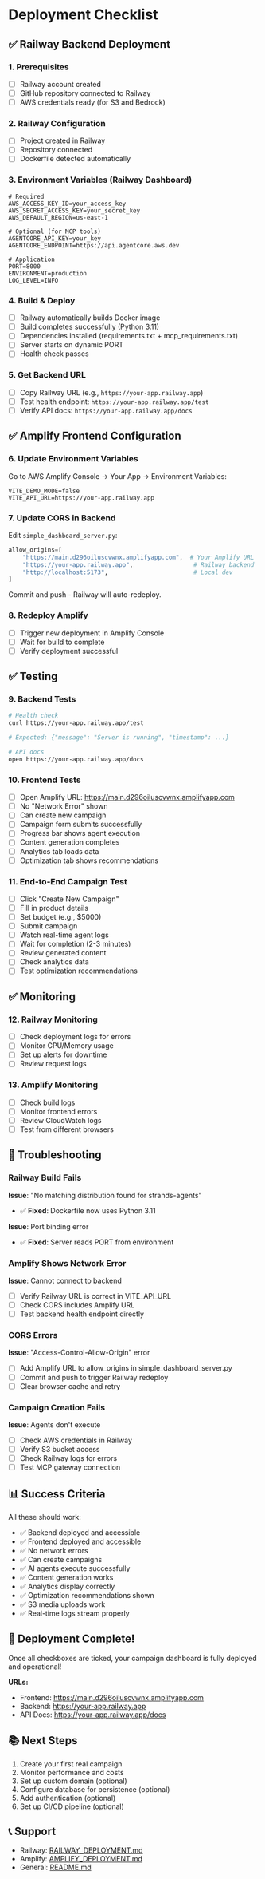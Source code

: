 # Deployment Checklist

## ✅ Railway Backend Deployment

### 1. Prerequisites
- [ ] Railway account created
- [ ] GitHub repository connected to Railway
- [ ] AWS credentials ready (for S3 and Bedrock)

### 2. Railway Configuration
- [ ] Project created in Railway
- [ ] Repository connected
- [ ] Dockerfile detected automatically

### 3. Environment Variables (Railway Dashboard)
```env
# Required
AWS_ACCESS_KEY_ID=your_access_key
AWS_SECRET_ACCESS_KEY=your_secret_key
AWS_DEFAULT_REGION=us-east-1

# Optional (for MCP tools)
AGENTCORE_API_KEY=your_key
AGENTCORE_ENDPOINT=https://api.agentcore.aws.dev

# Application
PORT=8000
ENVIRONMENT=production
LOG_LEVEL=INFO
```

### 4. Build & Deploy
- [ ] Railway automatically builds Docker image
- [ ] Build completes successfully (Python 3.11)
- [ ] Dependencies installed (requirements.txt + mcp_requirements.txt)
- [ ] Server starts on dynamic PORT
- [ ] Health check passes

### 5. Get Backend URL
- [ ] Copy Railway URL (e.g., `https://your-app.railway.app`)
- [ ] Test health endpoint: `https://your-app.railway.app/test`
- [ ] Verify API docs: `https://your-app.railway.app/docs`

## ✅ Amplify Frontend Configuration

### 6. Update Environment Variables
Go to AWS Amplify Console → Your App → Environment Variables:

```env
VITE_DEMO_MODE=false
VITE_API_URL=https://your-app.railway.app
```

### 7. Update CORS in Backend
Edit `simple_dashboard_server.py`:

```python
allow_origins=[
    "https://main.d296oiluscvwnx.amplifyapp.com",  # Your Amplify URL
    "https://your-app.railway.app",                 # Railway backend
    "http://localhost:5173",                        # Local dev
]
```

Commit and push - Railway will auto-redeploy.

### 8. Redeploy Amplify
- [ ] Trigger new deployment in Amplify Console
- [ ] Wait for build to complete
- [ ] Verify deployment successful

## ✅ Testing

### 9. Backend Tests
```bash
# Health check
curl https://your-app.railway.app/test

# Expected: {"message": "Server is running", "timestamp": ...}

# API docs
open https://your-app.railway.app/docs
```

### 10. Frontend Tests
- [ ] Open Amplify URL: https://main.d296oiluscvwnx.amplifyapp.com
- [ ] No "Network Error" shown
- [ ] Can create new campaign
- [ ] Campaign form submits successfully
- [ ] Progress bar shows agent execution
- [ ] Content generation completes
- [ ] Analytics tab loads data
- [ ] Optimization tab shows recommendations

### 11. End-to-End Campaign Test
- [ ] Click "Create New Campaign"
- [ ] Fill in product details
- [ ] Set budget (e.g., $5000)
- [ ] Submit campaign
- [ ] Watch real-time agent logs
- [ ] Wait for completion (2-3 minutes)
- [ ] Review generated content
- [ ] Check analytics data
- [ ] Test optimization recommendations

## ✅ Monitoring

### 12. Railway Monitoring
- [ ] Check deployment logs for errors
- [ ] Monitor CPU/Memory usage
- [ ] Set up alerts for downtime
- [ ] Review request logs

### 13. Amplify Monitoring
- [ ] Check build logs
- [ ] Monitor frontend errors
- [ ] Review CloudWatch logs
- [ ] Test from different browsers

## 🐛 Troubleshooting

### Railway Build Fails
**Issue**: "No matching distribution found for strands-agents"
- ✅ **Fixed**: Dockerfile now uses Python 3.11

**Issue**: Port binding error
- ✅ **Fixed**: Server reads PORT from environment

### Amplify Shows Network Error
**Issue**: Cannot connect to backend
- [ ] Verify Railway URL is correct in VITE_API_URL
- [ ] Check CORS includes Amplify URL
- [ ] Test backend health endpoint directly

### CORS Errors
**Issue**: "Access-Control-Allow-Origin" error
- [ ] Add Amplify URL to allow_origins in simple_dashboard_server.py
- [ ] Commit and push to trigger Railway redeploy
- [ ] Clear browser cache and retry

### Campaign Creation Fails
**Issue**: Agents don't execute
- [ ] Check AWS credentials in Railway
- [ ] Verify S3 bucket access
- [ ] Check Railway logs for errors
- [ ] Test MCP gateway connection

## 📊 Success Criteria

All these should work:
- ✅ Backend deployed and accessible
- ✅ Frontend deployed and accessible
- ✅ No network errors
- ✅ Can create campaigns
- ✅ AI agents execute successfully
- ✅ Content generation works
- ✅ Analytics display correctly
- ✅ Optimization recommendations shown
- ✅ S3 media uploads work
- ✅ Real-time logs stream properly

## 🎉 Deployment Complete!

Once all checkboxes are ticked, your campaign dashboard is fully deployed and operational!

**URLs:**
- Frontend: https://main.d296oiluscvwnx.amplifyapp.com
- Backend: https://your-app.railway.app
- API Docs: https://your-app.railway.app/docs

## 📚 Next Steps

1. Create your first real campaign
2. Monitor performance and costs
3. Set up custom domain (optional)
4. Configure database for persistence (optional)
5. Add authentication (optional)
6. Set up CI/CD pipeline (optional)

## 📞 Support

- Railway: [RAILWAY_DEPLOYMENT.md](./RAILWAY_DEPLOYMENT.md)
- Amplify: [AMPLIFY_DEPLOYMENT.md](./AMPLIFY_DEPLOYMENT.md)
- General: [README.md](./README.md)
